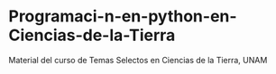 # Programaci-n-en-python-en-Ciencias-de-la-Tierra
Material del curso de Temas Selectos en Ciencias de la Tierra, UNAM
